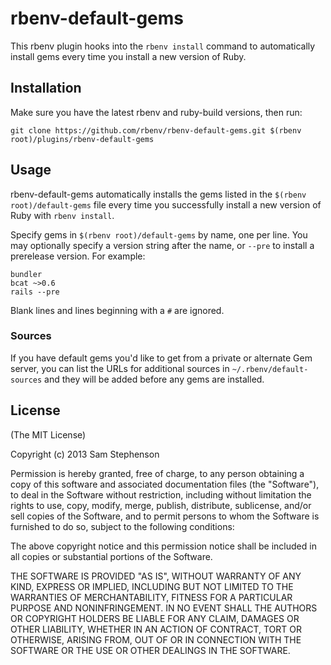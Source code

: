 # rbenv-default-gems

This rbenv plugin hooks into the `rbenv install` command to
automatically install gems every time you install a new version of
Ruby.

## Installation

Make sure you have the latest rbenv and ruby-build versions, then run:

    git clone https://github.com/rbenv/rbenv-default-gems.git $(rbenv root)/plugins/rbenv-default-gems

## Usage

rbenv-default-gems automatically installs the gems listed in the
`$(rbenv root)/default-gems` file every time you successfully install a new
version of Ruby with `rbenv install`.

Specify gems in `$(rbenv root)/default-gems` by name, one per line. You may
optionally specify a version string after the name, or `--pre` to
install a prerelease version. For example:

    bundler
    bcat ~>0.6
    rails --pre

Blank lines and lines beginning with a `#` are ignored.

### Sources

If you have default gems you'd like to get from a private or alternate Gem server, you
can list the URLs for additional sources in `~/.rbenv/default-sources` and they will
be added before any gems are installed.

## License

(The MIT License)

Copyright (c) 2013 Sam Stephenson

Permission is hereby granted, free of charge, to any person obtaining
a copy of this software and associated documentation files (the
"Software"), to deal in the Software without restriction, including
without limitation the rights to use, copy, modify, merge, publish,
distribute, sublicense, and/or sell copies of the Software, and to
permit persons to whom the Software is furnished to do so, subject to
the following conditions:

The above copyright notice and this permission notice shall be
included in all copies or substantial portions of the Software.

THE SOFTWARE IS PROVIDED "AS IS", WITHOUT WARRANTY OF ANY KIND,
EXPRESS OR IMPLIED, INCLUDING BUT NOT LIMITED TO THE WARRANTIES OF
MERCHANTABILITY, FITNESS FOR A PARTICULAR PURPOSE AND
NONINFRINGEMENT. IN NO EVENT SHALL THE AUTHORS OR COPYRIGHT HOLDERS BE
LIABLE FOR ANY CLAIM, DAMAGES OR OTHER LIABILITY, WHETHER IN AN ACTION
OF CONTRACT, TORT OR OTHERWISE, ARISING FROM, OUT OF OR IN CONNECTION
WITH THE SOFTWARE OR THE USE OR OTHER DEALINGS IN THE SOFTWARE.
